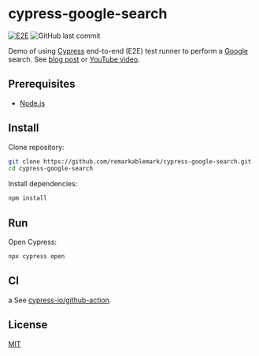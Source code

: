 # cypress-google-search

[![E2E](https://github.com/remarkablemark/cypress-google-search/actions/workflows/e2e.yml/badge.svg)](https://github.com/remarkablemark/cypress-google-search/actions/workflows/e2e.yml)
![GitHub last commit](https://img.shields.io/github/last-commit/remarkablemark/cypress-google-search)

Demo of using [Cypress](https://b.remarkabl.org/cypress) end-to-end (E2E) test runner to perform a [Google](https://www.google.com/) search. See [blog post](https://b.remarkabl.org/3doyeL9) or [YouTube video](https://b.remarkabl.org/3b7vq1Q).

## Prerequisites

- [Node.js](https://nodejs.org/)

## Install

Clone repository:

```sh
git clone https://github.com/remarkablemark/cypress-google-search.git
cd cypress-google-search
```

Install dependencies:

```sh
npm install
```

## Run

Open Cypress:

```sh
npx cypress open
```

## CI
a
See [cypress-io/github-action](https://github.com/cypress-io/github-action).

## License

[MIT](LICENSE)
